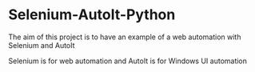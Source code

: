 # Selenium-AutoIt-Python
The aim of this project is to have an example of a web automation with Selenium and AutoIt

Selenium is for web automation and AutoIt is for Windows UI automation
